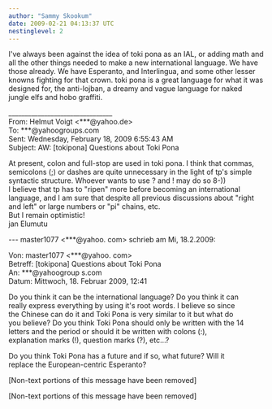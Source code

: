 ```yaml
---
author: "Sammy Skookum"
date: 2009-02-21 04:13:37 UTC
nestinglevel: 2
---
```

I've always been against the idea of toki pona as an IAL, or adding math and all the other things needed to make a new international language. We have those already. We have Esperanto, and Interlingua, and some other lesser knowns fighting for that crown. toki pona is a great language for what it was designed for, the anti-lojban, a dreamy and vague language for naked jungle elfs and hobo graffiti.  
  
  
  
  
\_\_\_\_\_\_\_\_\_\_\_\_\_\_\_\_\_\_\_\_\_\_\_\_\_\_\_\_\_\_\_\_  
From: Helmut Voigt <\*\*\*@yahoo.de>  
To: \*\*\*@yahoogroups.com  
Sent: Wednesday, February 18, 2009 6:55:43 AM  
Subject: AW: \[tokipona\] Questions about Toki Pona  
  
  
At present, colon and full-stop are used in toki pona. I think that commas, semicolons (;) or dashes are quite unnecessary in the light of tp's simple syntactic structure. Whoever wants to use ? and ! may do so 8-))  
I believe that tp has to "ripen" more before becoming an international language, and I am sure that despite all previous discussions about "right and left" or large numbers or "pi" chains, etc.  
But I remain optimistic!  
jan Elumutu  
  
\--- master1077 <\*\*\*@yahoo. com> schrieb am Mi, 18.2.2009:  
  
Von: master1077 <\*\*\*@yahoo. com>  
Betreff: \[tokipona\] Questions about Toki Pona  
An: \*\*\*@yahoogroup s.com  
Datum: Mittwoch, 18. Februar 2009, 12:41  
  
Do you think it can be the international language? Do you think it can  
really express everything by using it's root words. I believe so since  
the Chinese can do it and Toki Pona is very similar to it but what do  
you believe? Do you think Toki Pona should only be written with the 14  
letters and the period or should it be written with colons (:),  
explanation marks (!), question marks (?), etc...?  
  
Do you think Toki Pona has a future and if so, what future? Will it  
replace the European-centric Esperanto?  
  
\[Non-text portions of this message have been removed\]  
  
  
  
  
  
  
  
\[Non-text portions of this message have been removed\]